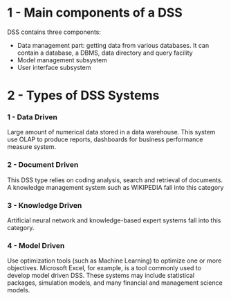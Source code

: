 # 1 - Main components of a DSS
DSS contains three components:
- Data management part: getting data from various databases. It can contain a database, a DBMS, data directory and query facility
- Model management subsystem
- User interface subsystem

# 2 - Types of DSS Systems
### 1 - Data Driven
Large amount of numerical data stored in a data warehouse. This system use OLAP to produce reports, dashboards for business performance measure system.

### 2 - Document Driven
This DSS type relies on coding analysis, search and retrieval of documents. A knowledge management system such as WIKIPEDIA fall into this category

### 3 - Knowledge Driven
Artificial neural network and
knowledge-based expert systems fall into this category. 

### 4 - Model Driven
Use optimization tools (such as Machine Learning) to optimize one or more objectives. Microsoft Excel, for example, is a tool commonly used to develop model driven DSS.
These systems may include statistical packages, simulation models,
and many financial and management science models.

